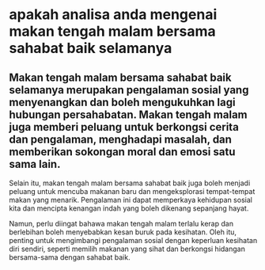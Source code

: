 # apakah analisa anda mengenai makan tengah malam bersama sahabat baik selamanya
## Makan tengah malam bersama sahabat baik selamanya merupakan pengalaman sosial yang menyenangkan dan boleh mengukuhkan lagi hubungan persahabatan. Makan tengah malam juga memberi peluang untuk berkongsi cerita dan pengalaman, menghadapi masalah, dan memberikan sokongan moral dan emosi satu sama lain.

Selain itu, makan tengah malam bersama sahabat baik juga boleh menjadi peluang untuk mencuba makanan baru dan mengeksplorasi tempat-tempat makan yang menarik. Pengalaman ini dapat memperkaya kehidupan sosial kita dan mencipta kenangan indah yang boleh dikenang sepanjang hayat.

Namun, perlu diingat bahawa makan tengah malam terlalu kerap dan berlebihan boleh menyebabkan kesan buruk pada kesihatan. Oleh itu, penting untuk mengimbangi pengalaman sosial dengan keperluan kesihatan diri sendiri, seperti memilih makanan yang sihat dan berkongsi hidangan bersama-sama dengan sahabat baik.
